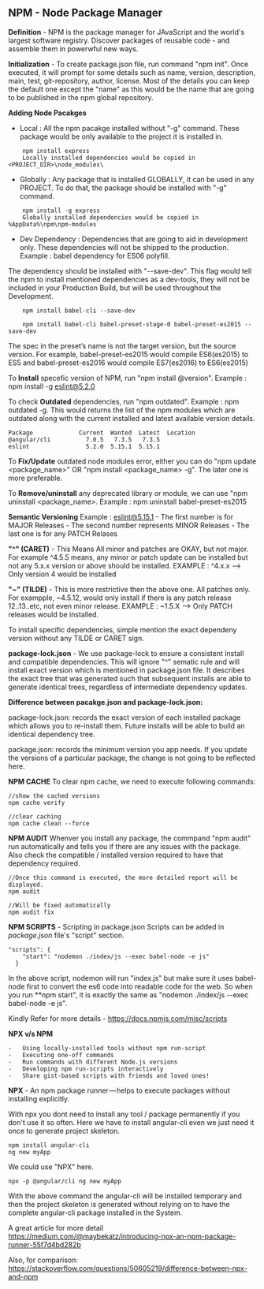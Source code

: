 

## NPM - Node Package Manager


**Definition** - NPM is the package manager for JAvaScript and the world's largest software registry. Discover packages of reusable code - and assemble them in powerwful new ways.


**Initialization** - To create package.json file, run command "npm init". Once executed, it will prompt for
some details such as name, version, description, main, test, git-repository, author, license. Most of the
details you can keep the default one except the "name" as this would be the name that are going to be published in the npm global repository.


**Adding Node Pacakges**

- Local : All the npm pacakge installed without "-g" command. These package would be only 
        available to the project it is installed in.
```
    npm install express
    Locally installed dependencies would be copied in <PROJECT_DIR>\node_modules\
```

- Globally : Any package that is installed GLOBALLY, it can be used in any PROJECT. To do that, the package should be installed with "-g" command.

```
    npm install -g express
    Globally installed dependencies would be copied in %AppData%\npm\npm-modules 
```

- Dev Dependency : Dependencies that are going to aid in development only. These dependencies will not
be shipped to the production. Example : babel dependency for ES06 polyfill. 

The dependency should be installed with "--save-dev". This flag would tell the npm to install mentioned dependencies as a dev-tools, 
they will not be included in your Production Build, but will be used throughout the Development.

```
    npm install babel-cli --save-dev

    npm install babel-cli babel-preset-stage-0 babel-preset-es2015 --save-dev

```
The spec in the preset’s name is not the target version, but the source version. 
For example, babel-preset-es2015 would compile ES6(es2015) to ES5 and 
babel-preset-es2016 would compile ES7(es2016) to ES6(es2015)



To **Install** specefic version of NPM, run "npm install <name>@version".
Example : npm install -g eslint@5.2.0

To check **Outdated** dependencies, run "npm outdated".
Example : npm outdated -g. This would returns the list of the npm modules which are outdated along with the
current installed and latest available version details.

    Package             Current  Wanted  Latest  Location
    @angular/cli          7.0.5   7.3.5   7.3.5
    eslint                5.2.0  5.15.1  5.15.1


To **Fix/Update** outdated node modules error, either you can do "npm update <package_name>" OR "npm install <package_name> -g". The later one is more preferable.


To **Remove/uninstall** any deprecated library or module, we can use "npm uninstall <package_name>.
Example : npm uninstall babel-preset-es2015


**Semantic Versioning**
Example : eslint@5.15.1
    - The first number is for MAJOR Releases
    - The second number represents MINOR Releases
    - The last one is for any PATCH Relases

**"^" (CARET)** - This Means All minor and patches are OKAY, but not major. For example ^4.5.5 means, any minor or patch update can be installed but not any 5.x.x version or above should be installed.
EXAMPLE : ^4.x.x --> Only version 4 would be installed

**"~" (TILDE)** - This is more restrictive then the above one. All patches only.
    For exampple, ~4.5.12, would only install if there is any patch release 12..13..etc, not even minor release. EXAMPLE : ~1.5.X --> Only PATCH releases would be installed.

To install specific dependencies, simple mention the exact dependeny version without any TILDE or CARET sign.



**package-lock.json** - We use package-lock to ensure a consistent install and compatible dependencies. This will ignore "^" sematic rule and will install exact version which is mentioned in package.json file. It describes the exact tree that was generated such that subsequent installs are able to generate identical trees, regardless of intermediate dependency updates.

**Difference between pacakge.json and package-lock.json:**

package-lock.json: records the exact version of each installed package which allows you to re-install them. Future installs will be able to build an identical dependency tree.

package.json: records the minimum version you app needs. If you update the versions of a particular package, the change is not going to be reflected here.


**NPM CACHE**
To clear npm cache, we need to execute following commands:

```
//show the cached versions
npm cache verify

//clear caching
npm cache clean --force

```

**NPM AUDIT**
Whenver you install any package, the commpand "npm audit" run automatically and tells you if there
are any issues with the package. Also check the compatible / installed version required to have that
dependency required.

```
//Once this command is executed, the more detailed report will be displayed.
npm audit

//Will be fixed automatically
npm audit fix

```


**NPM SCRIPTS** - Scripting in package.json 
Scripts can be added in *package.json* file's "script" section.

``` 
"scripts": {
    "start": "nodemon ./index/js --exec babel-node -e js"
  }

```
In the above script, nodemon will run "index.js" but make sure it uses babel-node first to 
convert the es6 code into readable code for the web.
So when you run **npm start", it is exactly the same as "nodemon ./index/js --exec babel-node -e js".



Kindly Refer for more details  - https://docs.npmjs.com/misc/scripts



**NPX v/s NPM**

    -   Using locally-installed tools without npm run-script
    -   Executing one-off commands
    -   Run commands with different Node.js versions
    -   Developing npm run-scripts interactively
    -   Share gist-based scripts with friends and loved ones!

**NPX** - An npm package runner — helps to execute packages without installing explicitly.

With npx you dont need to install any tool / package permanently if you don't use it so often.
Here we have to install angular-cli even we just need it once to generate project skeleton.

```
npm install angular-cli 
ng new myApp
```


We could use "NPX" here.
```
npx -p @angular/cli ng new myApp

```
With the above command the angular-cli will be installed temporary and then the project
skeleton is generated without relying on to have the complete angular-cli package installed in the System.


A great article for more detail 
https://medium.com/@maybekatz/introducing-npx-an-npm-package-runner-55f7d4bd282b

Also, for comparison:
https://stackoverflow.com/questions/50605219/difference-between-npx-and-npm




